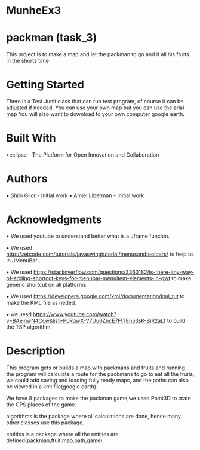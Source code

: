 # MunheEx3

# packman   (task_3)
This project is to make a map and let the packman to go and it all his fruits in the shorts time 


# Getting Started

There is a Test Junit class that can run test program, of course it can be adjusted if needed.
You can use your own map but you can use the arial map
You will also want to download to your own computer google earth.


# Built With

•eclipse - The Platform for Open Innovation and Collaboration

# Authors

•	Shilo Gilor - Initial work 
•	Amiel Liberman - Initial work 

# Acknowledgments

•	We used youtube to understand better what is a Jframe funcion.

• We used http://zetcode.com/tutorials/javaswingtutorial/menusandtoolbars/ to help us in JMenuBar .

• We used https://stackoverflow.com/questions/3360182/is-there-any-way-of-adding-shortcut-keys-for-menubar-menuitem-elements-in-gwt to make   generic shurtcut on all platforms

• We  used https://developers.google.com/kml/documentation/kml_tut to make the KML file as neded.

• we uesd https://www.youtube.com/watch?v=BAejnwN4Ccw&list=PLRqwX-V7Uu6ZncE7FtTEn53sK-BjR2aLf to build the  TSP algorithm

# Description 
This program gets or builds a map with packmans and fruits and running the program will calculate a route for the packmans to go to eat all the fruits, we could add saving and loading fully ready maps, and the paths can also be viewed in a kml file(google earth).

We have 8 packages to make the packman game,we used Point3D to crate the GPS places of the game.

algorithms is the package where all calculations are done, hence many other classes use this package.

entities is a package where all the entities are defined(packman,ftuit,map,path,game).

 
